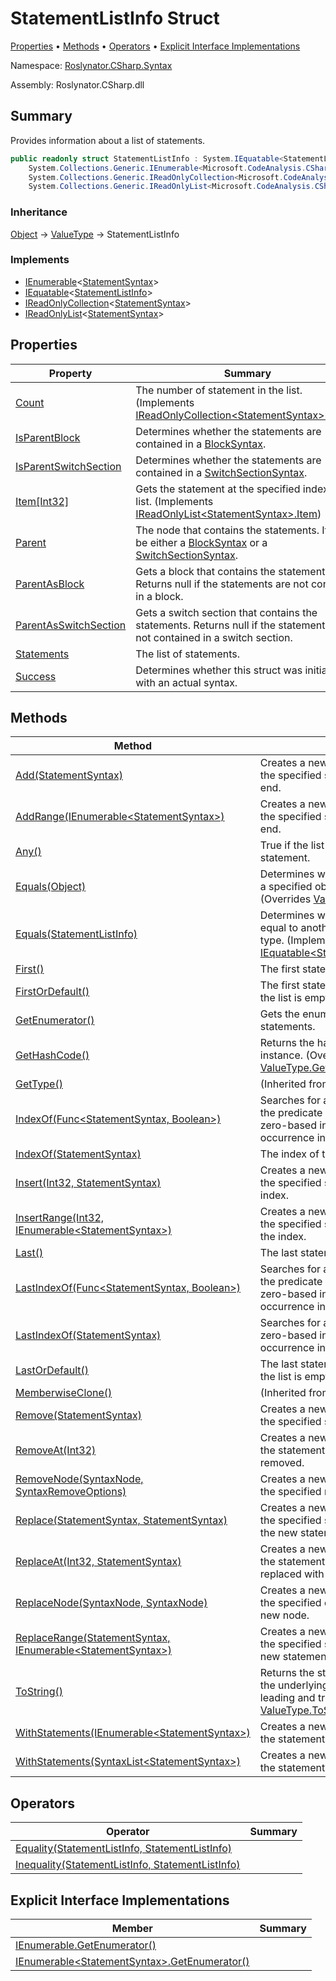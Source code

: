 # StatementListInfo Struct

[Properties](#properties) &#x2022; [Methods](#methods) &#x2022; [Operators](#operators) &#x2022; [Explicit Interface Implementations](#explicit-interface-implementations)

Namespace: [Roslynator.CSharp.Syntax](../README.md)

Assembly: Roslynator\.CSharp\.dll

## Summary

Provides information about a list of statements\.

```csharp
public readonly struct StatementListInfo : System.IEquatable<StatementListInfo>,
    System.Collections.Generic.IEnumerable<Microsoft.CodeAnalysis.CSharp.Syntax.StatementSyntax>,
    System.Collections.Generic.IReadOnlyCollection<Microsoft.CodeAnalysis.CSharp.Syntax.StatementSyntax>,
    System.Collections.Generic.IReadOnlyList<Microsoft.CodeAnalysis.CSharp.Syntax.StatementSyntax>
```

### Inheritance

[Object](https://docs.microsoft.com/en-us/dotnet/api/system.object) &#x2192; [ValueType](https://docs.microsoft.com/en-us/dotnet/api/system.valuetype) &#x2192; StatementListInfo

### Implements

* [IEnumerable](https://docs.microsoft.com/en-us/dotnet/api/system.collections.generic.ienumerable-1)\<[StatementSyntax](https://docs.microsoft.com/en-us/dotnet/api/microsoft.codeanalysis.csharp.syntax.statementsyntax)>
* [IEquatable](https://docs.microsoft.com/en-us/dotnet/api/system.iequatable-1)\<[StatementListInfo](./README.md)>
* [IReadOnlyCollection](https://docs.microsoft.com/en-us/dotnet/api/system.collections.generic.ireadonlycollection-1)\<[StatementSyntax](https://docs.microsoft.com/en-us/dotnet/api/microsoft.codeanalysis.csharp.syntax.statementsyntax)>
* [IReadOnlyList](https://docs.microsoft.com/en-us/dotnet/api/system.collections.generic.ireadonlylist-1)\<[StatementSyntax](https://docs.microsoft.com/en-us/dotnet/api/microsoft.codeanalysis.csharp.syntax.statementsyntax)>

## Properties

| Property | Summary |
| -------- | ------- |
| [Count](Count/README.md) | The number of statement in the list\. \(Implements [IReadOnlyCollection\<StatementSyntax>.Count](https://docs.microsoft.com/en-us/dotnet/api/system.collections.generic.ireadonlycollection-1.count)\) |
| [IsParentBlock](IsParentBlock/README.md) | Determines whether the statements are contained in a [BlockSyntax](https://docs.microsoft.com/en-us/dotnet/api/microsoft.codeanalysis.csharp.syntax.blocksyntax)\. |
| [IsParentSwitchSection](IsParentSwitchSection/README.md) | Determines whether the statements are contained in a [SwitchSectionSyntax](https://docs.microsoft.com/en-us/dotnet/api/microsoft.codeanalysis.csharp.syntax.switchsectionsyntax)\. |
| [Item\[Int32\]](Item/README.md) | Gets the statement at the specified index in the list\. \(Implements [IReadOnlyList\<StatementSyntax>.Item](https://docs.microsoft.com/en-us/dotnet/api/system.collections.generic.ireadonlylist-1.item)\) |
| [Parent](Parent/README.md) | The node that contains the statements\. It can be either a [BlockSyntax](https://docs.microsoft.com/en-us/dotnet/api/microsoft.codeanalysis.csharp.syntax.blocksyntax) or a [SwitchSectionSyntax](https://docs.microsoft.com/en-us/dotnet/api/microsoft.codeanalysis.csharp.syntax.switchsectionsyntax)\. |
| [ParentAsBlock](ParentAsBlock/README.md) | Gets a block that contains the statements\. Returns null if the statements are not contained in a block\. |
| [ParentAsSwitchSection](ParentAsSwitchSection/README.md) | Gets a switch section that contains the statements\. Returns null if the statements are not contained in a switch section\. |
| [Statements](Statements/README.md) | The list of statements\. |
| [Success](Success/README.md) | Determines whether this struct was initialized with an actual syntax\. |

## Methods

| Method | Summary |
| ------ | ------- |
| [Add(StatementSyntax)](Add/README.md) | Creates a new [StatementListInfo](./README.md) with the specified statement added at the end\. |
| [AddRange(IEnumerable\<StatementSyntax>)](AddRange/README.md) | Creates a new [StatementListInfo](./README.md) with the specified statements added at the end\. |
| [Any()](Any/README.md) | True if the list has at least one statement\. |
| [Equals(Object)](Equals/README.md) | Determines whether this instance and a specified object are equal\. \(Overrides [ValueType.Equals](https://docs.microsoft.com/en-us/dotnet/api/system.valuetype.equals)\) |
| [Equals(StatementListInfo)](Equals/README.md) | Determines whether this instance is equal to another object of the same type\. \(Implements [IEquatable\<StatementListInfo>.Equals](https://docs.microsoft.com/en-us/dotnet/api/system.iequatable-1.equals)\) |
| [First()](First/README.md) | The first statement in the list\. |
| [FirstOrDefault()](FirstOrDefault/README.md) | The first statement in the list or null if the list is empty\. |
| [GetEnumerator()](GetEnumerator/README.md) | Gets the enumerator the list of statements\. |
| [GetHashCode()](GetHashCode/README.md) | Returns the hash code for this instance\. \(Overrides [ValueType.GetHashCode](https://docs.microsoft.com/en-us/dotnet/api/system.valuetype.gethashcode)\) |
| [GetType()](https://docs.microsoft.com/en-us/dotnet/api/system.object.gettype) |  \(Inherited from [Object](https://docs.microsoft.com/en-us/dotnet/api/system.object)\) |
| [IndexOf(Func\<StatementSyntax, Boolean>)](IndexOf/README.md) | Searches for a statement that matches the predicate and returns returns zero\-based index of the first occurrence in the list\. |
| [IndexOf(StatementSyntax)](IndexOf/README.md) | The index of the statement in the list\. |
| [Insert(Int32, StatementSyntax)](Insert/README.md) | Creates a new [StatementListInfo](./README.md) with the specified statement inserted at the index\. |
| [InsertRange(Int32, IEnumerable\<StatementSyntax>)](InsertRange/README.md) | Creates a new [StatementListInfo](./README.md) with the specified statements inserted at the index\. |
| [Last()](Last/README.md) | The last statement in the list\. |
| [LastIndexOf(Func\<StatementSyntax, Boolean>)](LastIndexOf/README.md) | Searches for a statement that matches the predicate and returns returns zero\-based index of the last occurrence in the list\. |
| [LastIndexOf(StatementSyntax)](LastIndexOf/README.md) | Searches for a statement and returns zero\-based index of the last occurrence in the list\. |
| [LastOrDefault()](LastOrDefault/README.md) | The last statement in the list or null if the list is empty\. |
| [MemberwiseClone()](https://docs.microsoft.com/en-us/dotnet/api/system.object.memberwiseclone) |  \(Inherited from [Object](https://docs.microsoft.com/en-us/dotnet/api/system.object)\) |
| [Remove(StatementSyntax)](Remove/README.md) | Creates a new [StatementListInfo](./README.md) with the specified statement removed\. |
| [RemoveAt(Int32)](RemoveAt/README.md) | Creates a new [StatementListInfo](./README.md) with the statement at the specified index removed\. |
| [RemoveNode(SyntaxNode, SyntaxRemoveOptions)](RemoveNode/README.md) | Creates a new [StatementListInfo](./README.md) with the specified node removed\. |
| [Replace(StatementSyntax, StatementSyntax)](Replace/README.md) | Creates a new [StatementListInfo](./README.md) with the specified statement replaced with the new statement\. |
| [ReplaceAt(Int32, StatementSyntax)](ReplaceAt/README.md) | Creates a new [StatementListInfo](./README.md) with the statement at the specified index replaced with a new statement\. |
| [ReplaceNode(SyntaxNode, SyntaxNode)](ReplaceNode/README.md) | Creates a new [StatementListInfo](./README.md) with the specified old node replaced with a new node\. |
| [ReplaceRange(StatementSyntax, IEnumerable\<StatementSyntax>)](ReplaceRange/README.md) | Creates a new [StatementListInfo](./README.md) with the specified statement replaced with new statements\. |
| [ToString()](ToString/README.md) | Returns the string representation of the underlying syntax, not including its leading and trailing trivia\. \(Overrides [ValueType.ToString](https://docs.microsoft.com/en-us/dotnet/api/system.valuetype.tostring)\) |
| [WithStatements(IEnumerable\<StatementSyntax>)](WithStatements/README.md) | Creates a new [StatementListInfo](./README.md) with the statements updated\. |
| [WithStatements(SyntaxList\<StatementSyntax>)](WithStatements/README.md) | Creates a new [StatementListInfo](./README.md) with the statements updated\. |

## Operators

| Operator | Summary |
| -------- | ------- |
| [Equality(StatementListInfo, StatementListInfo)](op_Equality/README.md) | |
| [Inequality(StatementListInfo, StatementListInfo)](op_Inequality/README.md) | |

## Explicit Interface Implementations

| Member | Summary |
| ------ | ------- |
| [IEnumerable.GetEnumerator()](System-Collections-IEnumerable-GetEnumerator/README.md) | |
| [IEnumerable\<StatementSyntax>.GetEnumerator()](System-Collections-Generic-IEnumerable-Microsoft-CodeAnalysis-CSharp-Syntax-StatementSyntax--GetEnumerator/README.md) | |

